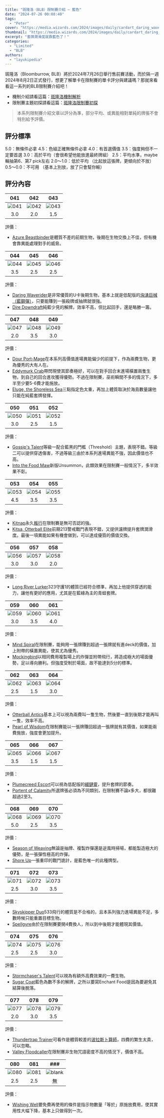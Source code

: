 ```yaml
---
title: "斑隆洛（BLB）限制賽介紹 — 藍色"
date: "2024-07-26 00:08:40"
tags:
  - "Peter"
cover: "https://media.wizards.com/2024/images/daily/cardart_daring_waverider_wisnu_tan_j78x8n8y9jpl.webp"
thumbnail: "https://media.wizards.com/2024/images/daily/cardart_daring_waverider_wisnu_tan_j78x8n8y9jpl.webp"
excerpt: "套牌潤滑度就靠藍色了！"
categories:
  - "Limited"
  - "BLB"
authors:
  - "layukipedia"
---
```


斑隆洛（Bloomburrow, BLB）將於2024年7月26日舉行售前賽活動，而於隔一週2024年8月2日正式發行，想更了解單卡在限制賽的單卡評分與建議嗎？那就來看看這一系列的BLB限制賽介紹吧！

- 機制介紹請看這篇：[斑隆洛機制解析](https://guildmagesforum.tw/BLB-mechanism/)
- 限制賽主題初探請看這篇：[斑隆洛限制賽初探](https://guildmagesforum.tw/BLB-Limited-Preliminary/)

> 本系列限制賽介紹文章以評分為準，部分平均、或異能相對單純的牌張不會特別給予評價。

## 評分標準

5.0：無條件必拿
4.5：色組正確無條件必拿
4.0：有首選價值
3.5：強度夠但不一定要首選
3.0：高於平均（會很希望他能放進最終牌組）
2.5：平均水準，maybe輪抽第6、第7 pick左右
2.0～1.0：低於平均 （比起放這張牌，更傾向於不放）
0.5～0.0：不可用 （基本上別放，放了只會幫你輸）

## 評分內容

|                                                  041                                                  |                                                  042                                                  |                                                  043                                                  |
| :---------------------------------------------------------------------------------------------------: | :---------------------------------------------------------------------------------------------------: | :---------------------------------------------------------------------------------------------------: |
| ![041](https://cards.scryfall.io/large/front/2/1/211af1bf-910b-41a5-b928-f378188d1871.jpg?1721426023) | ![042](https://cards.scryfall.io/large/front/c/a/ca2215dd-6300-49cf-b9b2-3a840b786c31.jpg?1721426026) | ![043](https://cards.scryfall.io/large/front/1/7/178bc8b2-ffa0-4549-aead-aacb3db3cf19.jpg?1721431233) |
|                                                  3.0                                                  |                                                  2.0                                                  |                                                  1.5                                                  |

評價：

- [Azure Beastbinder](https://scryfall.com/card/blb/41)是體質不差的前期生物，後期在生物交換上不佳，但有機會靠異能處理對手的威脅。

|                                                  044                                                  |                                                  045                                                  |                                                  046                                                  |
| :---------------------------------------------------------------------------------------------------: | :---------------------------------------------------------------------------------------------------: | :---------------------------------------------------------------------------------------------------: |
| ![044](https://cards.scryfall.io/large/front/1/9/19422406-0c1a-497e-bed1-708bc556491a.jpg?1721426039) | ![045](https://cards.scryfall.io/large/front/8/7/8739f1ac-2e57-4b52-a7ff-cc8df5936aad.jpg?1721426047) | ![046](https://cards.scryfall.io/large/front/f/1/f1931f22-974c-43ad-911e-684bf3f9995d.jpg?1721426060) |
|                                                  3.5                                                  |                                                  2.5                                                  |                                                  2.5                                                  |

評價：

- [Daring Waverider](https://scryfall.com/card/blb/44)是非常優質的U卡後期生物，基本上就是低配版的[洶湧巨械（藍鋼彈）](https://scryfall.com/card/cmm/128)，只要能賺到一張殺牌或抽牌就很強。
- [Dire Downdraft](https://scryfall.com/card/blb/46)純藍少見的解牌，效率不高，但比起回手，還是略勝一籌。

|                                                  047                                                  |                                                  048                                                  |                                                  049                                                  |
| :---------------------------------------------------------------------------------------------------: | :---------------------------------------------------------------------------------------------------: | :---------------------------------------------------------------------------------------------------: |
| ![047](https://cards.scryfall.io/large/front/6/4/6402133e-eed1-4a46-9667-8b7a310362c1.jpg?1721426066) | ![048](https://cards.scryfall.io/large/front/e/6/e6d45abe-4962-47d9-a54e-7e623ea8647c.jpg?1721426076) | ![049](https://cards.scryfall.io/large/front/1/f/1f2bf6ba-cd1a-4382-9572-6dfbcf6ed0c6.jpg?1721426077) |
|                                                  2.0                                                  |                                                  3.5                                                  |                                                  3.0                                                  |

評價：

- [Dour Port-Mage](https://scryfall.com/card/blb/47)在本系列高價值進場異能偏少的前提下，作為兩費生物，更為優秀的大有人在。
- [Eddymurk Crab](https://scryfall.com/card/blb/48)帶閃現使其節奏極好，可以在對手回合末進場橫置兩隻生物，到自己的回合進攻獲得優勢。不過在限制賽，巫術瞬間不多的情況下，多半至少要5-6費才能施放。
- [Eluge, the Shoreless Sea](https://scryfall.com/card/blb/49)三點指定色太重，再加上體質取決於海島數量讓他只能在純藍套牌發揮。

|                                                  050                                                  |                                                  051                                                  |                                                  052                                                  |
| :---------------------------------------------------------------------------------------------------: | :---------------------------------------------------------------------------------------------------: | :---------------------------------------------------------------------------------------------------: |
| ![050](https://cards.scryfall.io/large/front/1/c/1c671eab-d1ef-4d79-94eb-8b85f0d18699.jpg?1721426087) | ![051](https://cards.scryfall.io/large/front/b/2/b299889a-03d6-4659-b0e1-f0830842e40f.jpg?1721426095) | ![052](https://cards.scryfall.io/large/front/5/0/50b9575a-53d9-4df7-b86c-cda021107d3f.jpg?1721426097) |
|                                                  3.0                                                  |                                                  2.5                                                  |                                                  1.5                                                  |

評價：

- [Gossip's Talent](https://scryfall.com/card/blb/51)等級一配合藍黑的門檻（Threshold）主題，表現不錯。等級二可以提供穿透傷害，不過等級三由於本系列進場異能不強，因此價值也不高。
- [Into the Food Maw](https://scryfall.com/card/blb/52)新版Unsummon，此類效果在限制賽一般情況下，多半效果不彰。

|                                                  053                                                  |                                                  054                                                  |                                                  055                                                  |
| :---------------------------------------------------------------------------------------------------: | :---------------------------------------------------------------------------------------------------: | :---------------------------------------------------------------------------------------------------: |
| ![053](https://cards.scryfall.io/large/front/0/8/085be5d1-fd85-46d1-ad39-a8aa75a06a96.jpg?1721426110) | ![054](https://cards.scryfall.io/large/front/c/8/c8ff751a-ec64-41d5-b22c-2a483ad9a9b2.jpg?1721426117) | ![055](https://cards.scryfall.io/large/front/c/7/c7fb7f4f-2153-4527-8f11-adbf508d3533.jpg?1721426127) |
|                                                  4.5                                                  |                                                  3.5                                                  |                                                  3.5                                                  |

評價：

- [Kitnap](https://scryfall.com/card/blb/47)永久[叛行](https://scryfall.com/card/m20/124/act-of-treason)在限制賽是無可否認的強。
- [Kitsa, Otterball Elite](https://scryfall.com/card/blb/54)前期213警戒戰鬥表現不錯，又提供濾牌提升套牌潤滑度。最後一項異能如果有機會做到，可以達成優質的價值交換。

|                                                  056                                                  |                                                  057                                                  |                                                  058                                                  |
| :---------------------------------------------------------------------------------------------------: | :---------------------------------------------------------------------------------------------------: | :---------------------------------------------------------------------------------------------------: |
| ![056](https://cards.scryfall.io/large/front/2/f/2f00c834-b4a9-45b8-bb3f-22c2a42314a0.jpg?1721426129) | ![057](https://cards.scryfall.io/large/front/7/c/7c267719-cd03-4003-b281-e732d5e42a1e.jpg?1721426137) | ![058](https://cards.scryfall.io/large/front/1/c/1c81d0fa-81a1-4f9b-a5fd-5a648fd01dea.jpg?1721426147) |
|                                                  3.0                                                  |                                                  3.0                                                  |                                                  2.0                                                  |

評價：

- [Long River Lurker](https://scryfall.com/card/blb/57)323守護1的體質已經符合標準，再加上他提供穿透的能力，讓他有更好的應用，尤其是在藍綠為主的青蛙套牌。

|                                                  059                                                  |                                                  060                                                  |                                                  061                                                  |
| :---------------------------------------------------------------------------------------------------: | :---------------------------------------------------------------------------------------------------: | :---------------------------------------------------------------------------------------------------: |
| ![059](https://cards.scryfall.io/large/front/7/e/7e24fe6a-607b-49b8-9fca-cecb1e40de7f.jpg?1721426147) | ![060](https://cards.scryfall.io/large/front/a/a/aaa10f34-5bfd-4d87-8f07-58de3b0f5663.jpg?1721426158) | ![061](https://cards.scryfall.io/large/front/a/d/ade32396-8841-4ba4-8852-d11146607f21.jpg?1721426167) |
|                                                  3.0                                                  |                                                  3.5                                                  |                                                  4.0                                                  |

評價：

- [Mind Spiral](https://scryfall.com/card/blb/59)在限制賽，能夠用一張牌賺到超過一張牌就有進deck的價值，加上附帶的橫置異能，使其尤為優秀。
- [Mockingbird](https://scryfall.com/card/blb/61)以相同費用複製場上的炸彈並附帶飛行，將造成極大的場面優勢，足以導向勝利。但強度受制於場面，故不能達到5分的標準。

|                                                  062                                                  |                                                  063                                                  |                                                  064                                                  |
| :---------------------------------------------------------------------------------------------------: | :---------------------------------------------------------------------------------------------------: | :---------------------------------------------------------------------------------------------------: |
| ![062](https://cards.scryfall.io/large/front/0/9/0928e04f-2568-41e8-b603-7a25cf5f94d0.jpg?1721426168) | ![063](https://cards.scryfall.io/large/front/3/f/3ff83ff7-e428-4ccc-8341-f223dab76bd1.jpg?1721426185) | ![064](https://cards.scryfall.io/large/front/1/3/13cb9575-1138-4f99-8e90-0eaf00bdf4a1.jpg?1721426185) |
|                                                  2.5                                                  |                                                  1.5                                                  |                                                  3.0                                                  |

評價：

- [Otterball Antics](https://scryfall.com/card/blb/63)基本上可以視為兩費叫一隻生物，然後要一直到後期才能再叫一隻，效率不高。
- [Pearl of Wisdom](https://scryfall.com/card/blb/64)在限制賽能以一張牌賺回超過一張牌就有其價值，如果能兩費施放，強度會更加提升。

|                                                  065                                                  |                                                  066                                                  |                                                  067                                                  |
| :---------------------------------------------------------------------------------------------------: | :---------------------------------------------------------------------------------------------------: | :---------------------------------------------------------------------------------------------------: |
| ![065](https://cards.scryfall.io/large/front/f/7/f71320ed-2f30-49ce-bcb0-19aebba3f0e8.jpg?1721426204) | ![066](https://cards.scryfall.io/large/front/8/5/8599e2dd-9164-4da3-814f-adccef3b9497.jpg?1721426215) | ![067](https://cards.scryfall.io/large/front/7/c/7cb7ec70-a5a4-4188-ba1a-e88b81bdbad0.jpg?1721426215) |
|                                                  3.5                                                  |                                                  1.5                                                  |                                                  1.5                                                  |

評價：

- [Plumecreed Escort](https://scryfall.com/card/blb/65)可以視為低配版的[綴鏈靈](https://scryfall.com/card/voc/110)，提升套牌的節奏。
- [Portent of Calamity](https://scryfall.com/card/blb/67)所選牌張必須為不同類別，在限制賽不論x多大，都很難超過2至3。

|                                                  068                                                  |                                                  069                                                  |                                                  070                                                  |
| :---------------------------------------------------------------------------------------------------: | :---------------------------------------------------------------------------------------------------: | :---------------------------------------------------------------------------------------------------: |
| ![068](https://cards.scryfall.io/large/front/f/5/f5713bb4-bdd9-4253-b6b9-e590532ed773.jpg?1721426229) | ![069](https://cards.scryfall.io/large/front/4/d/4dc3b49e-3674-494c-bdea-4374cefd10f4.jpg?1721426233) | ![070](https://cards.scryfall.io/large/front/d/5/d5bf8cf0-419a-4dc9-9342-aad55c1af05a.jpg?1721426251) |
|                                                  5.0                                                  |                                                  2.5                                                  |                                                  3.5                                                  |

評價：

- [Season of Weaving](https://scryfall.com/card/blb/68)無論是抽牌、複製炸彈還是逆風時掃場，都能製造極大的優勢，是一張彈性極高的炸彈。
- [Shore Up](https://scryfall.com/card/blb/69)一張重印的戰鬥詭計，是藍色唯一的此種牌型。

|                                                  071                                                  |                                                  072                                                  |                                                  073                                                  |
| :---------------------------------------------------------------------------------------------------: | :---------------------------------------------------------------------------------------------------: | :---------------------------------------------------------------------------------------------------: |
| ![071](https://cards.scryfall.io/large/front/d/6/d6844bad-ffbe-4c6e-b438-08562eccea52.jpg?1721426259) | ![072](https://cards.scryfall.io/large/front/f/6/f6f6620a-1d40-429d-9a0c-aaeb62adaa71.jpg?1721426266) | ![073](https://cards.scryfall.io/large/front/3/6/362ee125-35a0-46cd-a201-e6797d12d33a.jpg?1721426269) |
|                                                  2.5                                                  |                                                  3.0                                                  |                                                  3.5                                                  |

評價：

- [Skyskipper Duo](https://scryfall.com/card/blb/71)533飛行的體質是不合格的，且本系列強力進場異能不足，多數時候只能重置目標生物。
- [Spellgyre](https://scryfall.com/card/blb/72)由於在限制賽要開4費換人，所以到中後期才能體現其價值。

|                                                  074                                                  |                                                  075                                                  |                                                  076                                                  |
| :---------------------------------------------------------------------------------------------------: | :---------------------------------------------------------------------------------------------------: | :---------------------------------------------------------------------------------------------------: |
| ![074](https://cards.scryfall.io/large/front/a/d/adbaa356-28ba-487f-930a-a957d9960ab0.jpg?1721426280) | ![075](https://cards.scryfall.io/large/front/a/3/a36e682d-b43d-4e08-bf5b-70d7e924dbe5.jpg?1721426282) | ![076](https://cards.scryfall.io/large/front/f/c/fcacbe71-efb0-49e1-b2d0-3ee65ec6cf8b.jpg?1721426291) |
|                                                  2.5                                                  |                                                  2.5                                                  |                                                  3.0                                                  |

評價：

- [Stormchaser's Talent](https://scryfall.com/card/blb/75)可以視為有額外高費效果的一費生物。
- [Sugar Coat](https://scryfall.com/card/blb/76)藍色為數不多的解牌，之所以要寫Enchant Food是因為要避免其結算後脫落。

|                                                  077                                                  |                                                  078                                                  |                                                  079                                                  |
| :---------------------------------------------------------------------------------------------------: | :---------------------------------------------------------------------------------------------------: | :---------------------------------------------------------------------------------------------------: |
| ![077](https://cards.scryfall.io/large/front/4/4/44b0d83b-cc41-4f82-892c-ef6d3293228a.jpg?1721426302) | ![078](https://cards.scryfall.io/large/front/9/c/9cf3af94-b7c8-415c-a5a1-d89967fd0bba.jpg?1721426312) | ![079](https://cards.scryfall.io/large/front/9/0/90b12da0-f666-471d-95f5-15d8c9b31c92.jpg?1721426313) |
|                                                  2.0                                                  |                                                  3.0                                                  |                                                  3.5                                                  |

評價：

- [Thundertrap Trainer](https://scryfall.com/card/blb/78)可看作是體質較差的[波拉斯卜算師](https://scryfall.com/card/war/41/augur-of-bolas)，四費的繁生太貴，可以忽略。
- [Valley Floodcaller](https://scryfall.com/card/blb/79)在限制賽非生物咒語密度不高的情況下，價值不高。

|                                                  080                                                  |                                                  081                                                  |                    ###                    |
| :---------------------------------------------------------------------------------------------------: | :---------------------------------------------------------------------------------------------------: | :---------------------------------------: |
| ![080](https://cards.scryfall.io/large/front/3/5/35898b39-98e2-405b-8f18-0e054bd2c29e.jpg?1721426323) | ![081](https://cards.scryfall.io/large/front/e/d/edeb20aa-b253-49b8-9947-c397a3a4002a.jpg?1721426330) | ![blank](https://i.imgur.com/3V1FLMc.png) |
|                                                  2.5                                                  |                                                  2.5                                                  |                    無                     |

評價：

- [Wishing Well](https://scryfall.com/card/blb/81)要免費再使用的條件是指示物數量「等於」原施放費用，使其實用性大幅下降，基本上只做得到一次。
